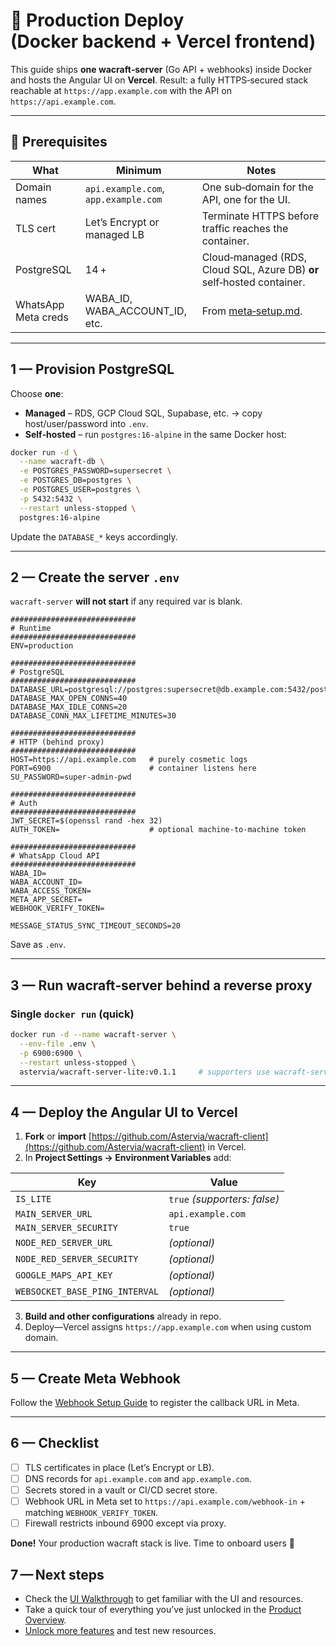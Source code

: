 # 🚀 Production Deploy (Docker backend + Vercel frontend)

This guide ships **one wacraft‑server** (Go API + webhooks) inside Docker and hosts the Angular UI on **Vercel**.
Result: a fully HTTPS‑secured stack reachable at `https://app.example.com` with the API on `https://api.example.com`.

---

## 🧰 Prerequisites

| What                | Minimum                              | Notes                                                                  |
| ------------------- | ------------------------------------ | ---------------------------------------------------------------------- |
| Domain names        | `api.example.com`, `app.example.com` | One sub‑domain for the API, one for the UI.                            |
| TLS cert            | Let’s Encrypt or managed LB          | Terminate HTTPS before traffic reaches the container.                  |
| PostgreSQL          | 14 +                                 | Cloud‑managed (RDS, Cloud SQL, Azure DB) **or** self‑hosted container. |
| WhatsApp Meta creds | WABA_ID, WABA_ACCOUNT_ID, etc.       | From [meta‑setup.md](../config/meta-setup.md).                         |

---

## 1 — Provision PostgreSQL

Choose **one**:

- **Managed** – RDS, GCP Cloud SQL, Supabase, etc. → copy host/user/password into `.env`.
- **Self‑hosted** – run `postgres:16-alpine` in the same Docker host:

```bash
docker run -d \
  --name wacraft-db \
  -e POSTGRES_PASSWORD=supersecret \
  -e POSTGRES_DB=postgres \
  -e POSTGRES_USER=postgres \
  -p 5432:5432 \
  --restart unless-stopped \
  postgres:16-alpine
```

Update the `DATABASE_*` keys accordingly.

---

## 2 — Create the server `.env`

`wacraft-server` **will not start** if any required var is blank.

```env
############################
# Runtime
############################
ENV=production

############################
# PostgreSQL
############################
DATABASE_URL=postgresql://postgres:supersecret@db.example.com:5432/postgres
DATABASE_MAX_OPEN_CONNS=40
DATABASE_MAX_IDLE_CONNS=20
DATABASE_CONN_MAX_LIFETIME_MINUTES=30

############################
# HTTP (behind proxy)
############################
HOST=https://api.example.com   # purely cosmetic logs
PORT=6900                      # container listens here
SU_PASSWORD=super‑admin‑pwd

############################
# Auth
############################
JWT_SECRET=$(openssl rand -hex 32)
AUTH_TOKEN=                    # optional machine‑to‑machine token

############################
# WhatsApp Cloud API
############################
WABA_ID=
WABA_ACCOUNT_ID=
WABA_ACCESS_TOKEN=
META_APP_SECRET=
WEBHOOK_VERIFY_TOKEN=

MESSAGE_STATUS_SYNC_TIMEOUT_SECONDS=20
```

Save as `.env`.

---

## 3 — Run **wacraft‑server** behind a reverse proxy

### Single `docker run` (quick)

```bash
docker run -d --name wacraft-server \
  --env-file .env \
  -p 6900:6900 \
  --restart unless-stopped \
  astervia/wacraft-server-lite:v0.1.1     # supporters use wacraft-server instead of wacraft-server-lite
```

---

## 4 — Deploy the Angular UI to Vercel

1. **Fork** or **import** [https://github.com/Astervia/wacraft-client](https://github.com/Astervia/wacraft-client) in Vercel.
2. In **Project Settings → Environment Variables** add:

| Key                            | Value                        |
| ------------------------------ | ---------------------------- |
| `IS_LITE`                      | `true` *(supporters: false)* |
| `MAIN_SERVER_URL`              | `api.example.com`            |
| `MAIN_SERVER_SECURITY`         | `true`                       |
| `NODE_RED_SERVER_URL`          | _(optional)_                 |
| `NODE_RED_SERVER_SECURITY`     | _(optional)_                 |
| `GOOGLE_MAPS_API_KEY`          | _(optional)_                 |
| `WEBSOCKET_BASE_PING_INTERVAL` | _(optional)_                 |

3. **Build and other configurations** already in repo.
4. Deploy—Vercel assigns `https://app.example.com` when using custom domain.

---

## 5 — Create Meta Webhook

Follow the [Webhook Setup Guide](../config/webhook-setup.md) to register the callback URL in Meta.

---

## 6 — Checklist

- [ ] TLS certificates in place (Let’s Encrypt or LB).
- [ ] DNS records for `api.example.com` and `app.example.com`.
- [ ] Secrets stored in a vault or CI/CD secret store.
- [ ] Webhook URL in Meta set to `https://api.example.com/webhook-in` + matching `WEBHOOK_VERIFY_TOKEN`.
- [ ] Firewall restricts inbound 6900 except via proxy.

**Done!** Your production wacraft stack is live. Time to onboard users 🚀

## 7 — Next steps

- Check the [UI Walkthrough](../guide/ui.md) to get familiar with the UI and resources.
- Take a quick tour of everything you’ve just unlocked in the [Product Overview](../guide/overview.md).
- [Unlock more features](../support/plans.md) and test new resources.
